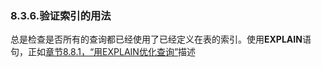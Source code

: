 ### 8.3.6.验证索引的用法

总是检查是否所有的查询都已经使用了已经定义在表的索引。使用**EXPLAIN**语句，正如[章节8.8.1，“用EXPLAIN优化查询”][8.8.1]描述









[8.8.1]:./docs/08.08.01_Optimizing_Queries_with_EXPLAIN.md